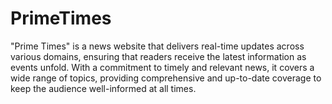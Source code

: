 # PrimeTimes


"Prime Times" is a news website that delivers real-time updates across various domains, ensuring that readers receive the latest information as events unfold. With a commitment to timely and relevant news, it covers a wide range of topics, providing comprehensive and up-to-date coverage to keep the audience well-informed at all times.
